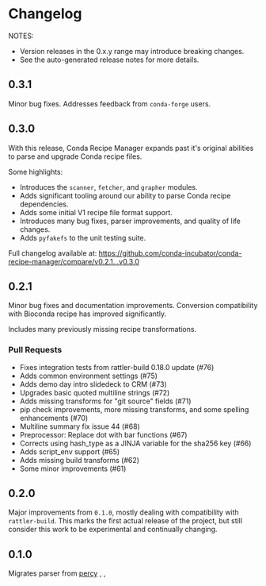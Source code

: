 # Changelog
NOTES:
- Version releases in the 0.x.y range may introduce breaking changes.
- See the auto-generated release notes for more details.

## 0.3.1
Minor bug fixes. Addresses feedback from `conda-forge` users.

## 0.3.0
With this release, Conda Recipe Manager expands past it's original abilities to parse and
upgrade Conda recipe files.

Some highlights:
- Introduces the `scanner`, `fetcher`, and `grapher` modules.
- Adds significant tooling around our ability to parse Conda recipe dependencies.
- Adds some initial V1 recipe file format support.
- Introduces many bug fixes, parser improvements, and quality of life changes.
- Adds `pyfakefs` to the unit testing suite.

Full changelog available at:
https://github.com/conda-incubator/conda-recipe-manager/compare/v0.2.1...v0.3.0

## 0.2.1
Minor bug fixes and documentation improvements. Conversion compatibility with Bioconda recipe has improved significantly.

Includes many previously missing recipe transformations.

### Pull Requests
- Fixes integration tests from rattler-build 0.18.0 update (#76)
- Adds common environment settings (#75)
- Adds demo day intro slidedeck to CRM (#73)
- Upgrades basic quoted multiline strings (#72)
- Adds missing transforms for "git source" fields (#71)
- pip check improvements, more missing transforms, and some spelling enhancements (#70)
- Multiline summary fix issue 44 (#68)
- Preprocessor: Replace dot with bar functions (#67)
- Corrects using hash_type as a JINJA variable for the sha256 key (#66)
- Adds script_env support (#65)
- Adds missing build transforms (#62)
- Some minor improvements (#61)

## 0.2.0
Major improvements from `0.1.0`, mostly dealing with compatibility with `rattler-build`.
This marks the first actual release of the project, but still consider this work to be experimental
and continually changing.

## 0.1.0
Migrates parser from [percy](https://github.com/anaconda-distribution/percy/tree/main)
, ,
